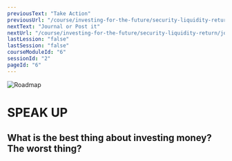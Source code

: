 ```yaml
---
previousText: "Take Action"
previousUrl: "/course/investing-for-the-future/security-liquidity-return/activities"
nextText: "Journal or Post it"
nextUrl: "/course/investing-for-the-future/security-liquidity-return/journal-or-post-it"
lastLession: "false"
lastSession: "false"
courseModuleId: "6"
sessionId: "2"
pageId: "6"
---
```



![Roadmap](/assets/img/lets-talk-about-it.png)
# SPEAK UP

## What is the best thing about investing money? The worst thing?
<sparkle-feed-post assignment-name="What is the best thing about investing money? The worst thing?" ></sparkle-feed-post>

